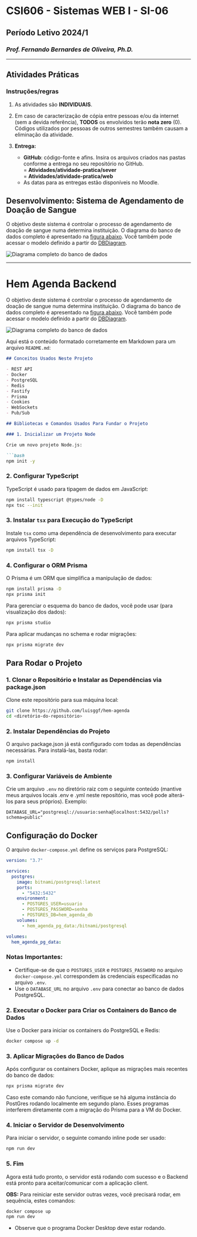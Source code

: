 # CSI606 - Sistemas WEB I - SI-06

## Período Letivo 2024/1

### _Prof. Fernando Bernardes de Oliveira, Ph.D._

---

## **Atividades Práticas**

### Instruções/regras

1. As atividades são **INDIVIDUAIS**.

1. Em caso de caracterização de cópia entre pessoas e/ou da internet (sem a devida referência), **TODOS** os envolvidos terão **nota zero** (0). Códigos utilizados por pessoas de outros semestres também causam a eliminação da atividade.

1. **Entrega:**

   - **GitHub**: código-fonte e afins. Insira os arquivos criados nas pastas conforme a entrega no seu repositório no GitHub.  
      = **Atividades/atividade-pratica/sever**  
      = **Atividades/atividade-pratica/web**
   - As datas para as entregas estão disponíveis no Moodle.

## Desenvolvimento: Sistema de Agendamento de Doação de Sangue

O objetivo deste sistema é controlar o processo de agendamento de doação de sangue numa determina instituição. O diagrama do banco de dados completo é apresentado na [figura abaixo](./database-model/db_model.png). Você também pode acessar o modelo definido a partir do [DBDiagram](https://dbdiagram.io/d/CSI606-sistema-doacao-sangue-630d077e0911f91ba5ecf743).

![Diagrama completo do banco de dados](./database-model/CSI606-sistema-doacao-sangue.png)

---

# Hem Agenda Backend

O objetivo deste sistema é controlar o processo de agendamento de doação de sangue numa determina instituição. O diagrama do banco de dados completo é apresentado na [figura abaixo](./database-model/CSI606-sistema-doacao-sangue.png). Você também pode acessar o modelo definido a partir do [DBDiagram](https://dbdiagram.io/d/CSI606-sistema-doacao-sangue-630d077e0911f91ba5ecf743).

![Diagrama completo do banco de dados](./database-model/CSI606-sistema-doacao-sangue.png)

Aqui está o conteúdo formatado corretamente em Markdown para um arquivo `README.md`:

````md
## Conceitos Usados Neste Projeto

- REST API
- Docker
- PostgreSQL
- Redis
- Fastify
- Prisma
- Cookies
- WebSockets
- Pub/Sub

## Bibliotecas e Comandos Usados Para Fundar o Projeto

### 1. Inicializar um Projeto Node

Crie um novo projeto Node.js:

```bash
npm init -y
````

### 2. Configurar TypeScript

TypeScript é usado para tipagem de dados em JavaScript:

```bash
npm install typescript @types/node -D
npx tsc --init
```

### 3. Instalar `tsx` para Execução do TypeScript

Instale `tsx` como uma dependência de desenvolvimento para executar arquivos TypeScript:

```bash
npm install tsx -D
```

### 4. Configurar o ORM Prisma

O Prisma é um ORM que simplifica a manipulação de dados:

```bash
npm install prisma -D
npx prisma init
```

Para gerenciar o esquema do banco de dados, você pode usar (para visualização dos dados):

```bash
npx prisma studio
```

Para aplicar mudanças no schema e rodar migrações:

```bash
npx prisma migrate dev
```

## Para Rodar o Projeto

### 1. Clonar o Repositório e Instalar as Dependências via package.json

Clone este repositório para sua máquina local:

```bash
git clone https://github.com/luisggf/hem-agenda
cd <diretório-do-repositório>
```

### 2. Instalar Dependências do Projeto

O arquivo package.json já está configurado com todas as dependências necessárias. Para instalá-las, basta rodar:

```bash
npm install
```

### 3. Configurar Variáveis de Ambiente

Crie um arquivo `.env` no diretório raiz com o seguinte conteúdo (mantive meus arquivos locais .env e .yml neste repositório, mas você pode alterá-los para seus próprios). Exemplo:

```env
DATABASE_URL="postgresql://usuario:senha@localhost:5432/polls?schema=public"
```

## Configuração do Docker

O arquivo `docker-compose.yml` define os serviços para PostgreSQL:

```yaml
version: "3.7"

services:
  postgres:
    image: bitnami/postgresql:latest
    ports:
      - "5432:5432"
    environment:
      - POSTGRES_USER=usuario
      - POSTGRES_PASSWORD=senha
      - POSTGRES_DB=hem_agenda_db
    volumes:
      - hem_agenda_pg_data:/bitnami/postgresql

volumes:
  hem_agenda_pg_data:

```

### Notas Importantes:

- Certifique-se de que o `POSTGRES_USER` e `POSTGRES_PASSWORD` no arquivo `docker-compose.yml` correspondem às credenciais especificadas no arquivo `.env`.
- Use o `DATABASE_URL` no arquivo `.env` para conectar ao banco de dados PostgreSQL.

### 2. Executar o Docker para Criar os Containers do Banco de Dados

Use o Docker para iniciar os containers do PostgreSQL e Redis:

```bash
docker compose up -d
```

### 3. Aplicar Migrações do Banco de Dados

Após configurar os containers Docker, aplique as migrações mais recentes do banco de dados:

```bash
npx prisma migrate dev
```

Caso este comando não funcione, verifique se há alguma instância do PostGres rodando localmente em segundo plano. Esses programas interferem diretamente com a migração do Prisma para a VM do Docker.

### 4. Iniciar o Servidor de Desenvolvimento

Para iniciar o servidor, o seguinte comando inline pode ser usado:

```bash
npm run dev
```

### 5. Fim

Agora está tudo pronto, o servidor está rodando com sucesso e o Backend está pronto para aceitar/comunicar com a aplicação client.

**OBS:** Para reiniciar este servidor outras vezes, você precisará rodar, em sequência, estes comandos:

```bash
docker compose up
npm run dev
```

- Observe que o programa Docker Desktop deve estar rodando.
